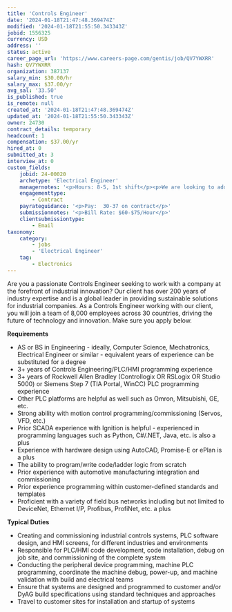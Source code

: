 ```yaml
---
title: 'Controls Engineer'
date: '2024-01-18T21:47:48.369474Z'
modified: '2024-01-18T21:55:50.343343Z'
jobid: 1556325
currency: USD
address: ''
status: active
career_page_url: 'https://www.careers-page.com/gentis/job/QV7YWXRR'
hash: QV7YWXRR
organization: 387137
salary_min: $30.00/hr
salary_max: $37.00/yr
avg_sal: '33.50'
is_published: true
is_remote: null
created_at: '2024-01-18T21:47:48.369474Z'
updated_at: '2024-01-18T21:55:50.343343Z'
owner: 24730
contract_details: temporary
headcount: 1
compensation: $37.00/yr
hired_at: 0
submitted_at: 3
interview_at: 0
custom_fields:
    jobid: 24-00020
    archetype: 'Electrical Engineer'
    managernotes: '<p>Hours: 8-5, 1st shift</p><p>﻿We are looking to add a Controls Engineer to our Seattle, WA office (contract to hire).  This person will initially work on a local project using Allen Bradley PLCs so they need to be strong with programming Rockwell.  Ideally, we''d like to find someone who has skills in other PLCs as well.  The initial project will be roughly 3-4 months and assuming they are successful, we will keep them on the team and eventually bring them onto internal staff.  Although they will work locally for the first several months, they also need to be open to travel.  Our Seattle office doesn''t travel quite as frequently as our other offices, but they should at least expect 25-50%.  There are no expenses for local work in Seattle, so they need to be based in the Seattle area.  We want someone mid to senior level who can step in with no additional training.  Hoping to get someone started by mid Feb.</p>'
    engagementtype:
        - Contract
    payrateguidance: '<p>Pay:  30-37 on contract</p>'
    submissionnotes: '<p>Bill Rate: $60-$75/Hour</p>'
    clientsubmissiontype:
        - Email
taxonomy:
    category:
        - jobs
        - 'Electrical Engineer'
    tag:
        - Electronics
---
```


<p>Are you a passionate Controls Engineer&nbsp;seeking to work with a company at the forefront of industrial innovation? Our client has over 200 years of industry expertise and is a global leader in providing sustainable solutions for industrial companies. As a Controls Engineer working with our client, you will join a team of 8,000 employees across 30 countries, driving the future of technology and innovation. Make sure you apply below.<br></p>
<p><strong>Requirements</strong></p>
<ul><li>AS or BS in Engineering - ideally, Computer Science, Mechatronics, Electrical Engineer or similar - equivalent years of experience can be substituted for a degree</li><li>3+ years of Controls Engineering/PLC/HMI programming experience</li><li>3+ years of Rockwell Allen Bradley (Controllogix OR RSLogix OR Studio 5000) or Siemens Step 7 (TIA Portal, WinCC) PLC programming experience</li><li>Other PLC platforms are helpful as well such as Omron, Mitsubishi, GE, etc.</li><li>Strong ability with motion control programming/commissioning (Servos, VFD, etc.)</li><li>Prior SCADA experience with Ignition is helpful - experienced in programming languages such as Python, C#/.NET, Java, etc. is also a plus</li><li>Experience with hardware design using AutoCAD, Promise-E or ePlan is a plus</li><li>The ability to program/write code/ladder logic from scratch</li><li>Prior experience with automotive manufacturing integration and commissioning</li><li>Prior experience programming within customer-defined standards and templates</li><li>Proficient with a variety of field bus networks including but not limited to DeviceNet, Ethernet I/P, Profibus, ProfiNet, etc. a plus</li></ul>
<p><strong>Typical Duties</strong><br></p>
<ul></ul>
<ul><li>Creating and commissioning industrial controls systems, PLC software design, and HMI screens, for different industries and environments</li><li>Responsible for PLC/HMI code development, code installation, debug on job site, and commissioning of the complete system</li><li>Conducting the peripheral device programming, machine PLC programming, coordinate the machine debug, power-up, and machine validation with build and electrical teams</li><li>Ensure that systems are designed and programmed to customer and/or DyAG build specifications using standard techniques and approaches</li><li>Travel to customer sites for installation and startup of systems</li></ul>